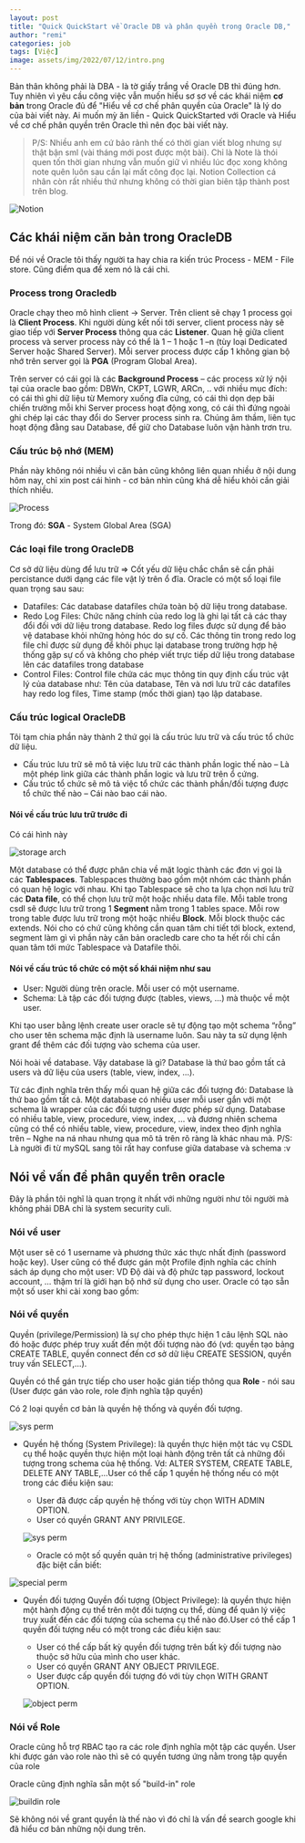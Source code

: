 ```yaml
---
layout: post
title: "Quick QuickStart về Oracle DB và phân quyền trong Oracle DB,"
author: "remi"
categories: job
tags: [Việc]
image: assets/img/2022/07/12/intro.png
---
```


Bản thân không phải là DBA - là tờ giấy trắng về Oracle DB thì đúng hơn. Tuy nhiên vì yêu cầu công việc vẫn muốn hiểu sơ sơ về các khái niệm **cơ bản** trong Oracle đủ để "Hiểu về cơ chế phân quyền của Oracle" là lý do của bài viết này. Ai muốn mỳ ăn liền - Quick QuickStarted với Oracle và Hiểu về cơ chế phân quyền trên Oracle thì nên đọc bài viết này. 

>P/S: Nhiều anh em cứ bảo rảnh thế có thời gian viết blog nhưng sự thật bận sml (vài tháng mới post được một bài). Chỉ là Note là thói quen tốn thời gian nhưng vẫn muốn giữ vì nhiều lúc đọc xong không note quên luôn sau cần lại mất công đọc lại. Notion Collection cá nhân còn rất nhiều thứ nhưng không có thời gian biên tập thành post trên blog. 

![Notion]( {{site.url}}/assets/img/2022/07/12/notion.png)

## Các khái niệm căn bản trong OracleDB

Để nói về Oracle tôi thấy người ta hay chia ra kiến trúc Process - MEM - File store. Cũng điểm qua để xem nó là cái chi. 

### Process trong Oracledb

Oracle chạy theo mô hình client -> Server. Trên client sẽ chạy 1 process gọi là **Client Process**. Khi người dùng kết nối tới server, client process này sẽ giao tiếp với **Server Process** thông qua các **Listener**. Quan hệ giữa client process và server process này có thể là 1 – 1 hoặc 1 –n  (tùy loại Dedicated Server hoặc Shared Server). Mỗi server process được cấp 1 không gian bộ nhớ trên server gọi là **PGA** (Program Global Area).

Trên server có cái gọi là các **Background Process** – các process xử lý nội tại của oracle bao gồm: DBWn, CKPT, LGWR, ARCn, .. với nhiều mục đích: có cái thì ghi dữ liệu từ Memory xuống đĩa cứng, có cái thì dọn dẹp bãi chiến trường mỗi khi Server process hoạt động xong, có cái thì đứng ngoài ghi chép lại các thay đổi do Server process sinh ra. Chúng âm thầm, liên tục hoạt động đằng sau Database, để giữ cho Database luôn vận hành trơn tru.
 
### Cấu trúc bộ nhớ (MEM)

Phần này không nói nhiều vì căn bản cũng không liên quan nhiều ở nội dung hôm nay, chỉ xin post cái hình - cơ bản nhìn cũng khá dễ hiểu khỏi cần giải thích nhiều. 

![Process]( {{site.url}}/assets/img/2022/07/12/process.png)

Trong đó: **SGA** - System Global Area (SGA)

### Các loại file trong OracleDB

Cơ sở dữ liệu dùng để lưu trữ => Cốt yếu dữ liệu chắc chắn sẽ cần phải percistance dưới dạng các file vật lý trên ổ đĩa. Oracle có một số loại file quan trọng sau sau:

* Datafiles: Các database datafiles chứa toàn bộ dữ liệu trong database.
* Redo Log Files: Chức năng chính của redo log là ghi lại tất cả các thay đổi đối với dữ liệu trong database. Redo log files được sử dụng để bảo vệ database khỏi những hỏng hóc do sự cố. Các thông tin trong redo log file chỉ được sử dụng để khôi phục lại database trong trường hợp hệ thống gặp sự cố và không cho phép viết trực tiếp dữ liệu trong database lên các datafiles trong database
* Control Files: Control file chứa các mục thông tin quy định cấu trúc vật lý của database như: Tên của database, Tên và nơi lưu trữ các datafiles hay redo log files, Time stamp (mốc thời gian) tạo lập database. 

### Cấu trúc logical OracleDB

Tôi tạm chia phần này thành 2 thứ gọi là cấu trúc lưu trữ và cấu trúc tổ chức dữ liệu. 

* Cấu trúc lưu trữ sẽ mô tả việc lưu trữ các thành phần logic thế nào – Là một phép link giữa các thành phần logic và lưu trữ trên ổ cứng. 
* Cấu trúc tổ chức sẽ mô tả việc tổ chức các thành phần/đối tượng được tổ chức thế nào – Cái nào bao cái nào. 

#### Nói về cấu trúc lưu trữ trước đi

Có cái hình này

![storage arch]( {{site.url}}/assets/img/2022/07/12/storagearch.png)
 
Một database có thể được phân chia về mặt logic thành các đơn vị gọi là các **Tablespaces**.  Tablespaces thường bao gồm một nhóm các thành phần có quan hệ logic với nhau. Khi tạo Tablespace sẽ cho ta lựa chọn nơi lưu trữ các **Data file**, có thể chọn lưu trữ một hoặc nhiều data file. Mỗi table trong csdl sẽ được lưu trữ trong 1 **Segment** nằm trong 1 tables space. Mỗi row trong table được lưu trữ  trong một hoặc nhiều **Block**. Mỗi block thuộc các extends. Nói cho có chứ cũng không cần quan tâm chi tiết tới block, extend, segment làm gì vì phần này căn bản oracledb care cho ta hết rồi chỉ cần quan tâm tới mức Tablespace và Datafile thôi.

#### Nói về cấu trúc tổ chức có một số khái niệm như sau

* User: Người dùng trên oracle. Mỗi user có một username.
* Schema: Là tập các đối tượng được (tables, views, …) mà thuộc về một user.

Khi tạo user bằng lệnh create user  oracle sẽ tự động tạo một schema “rỗng” cho user tên schema mặc định là username luôn. Sau này ta sử dụng lệnh grant để thêm các đối tượng vào schema của user.

Nói hoài về database. Vậy database là gì? Database là thứ bao gồm tất cả users và dữ liệu của users (table, view, index, …). 

Từ các định nghĩa trên thấy mối quan hệ giữa các đối tượng đó: Database là thứ bao gồm tất cả. Một database có nhiều user mỗi user gắn với một schema là wrapper của các đối tượng user được phép sử dụng. Database có nhiều table, view, procedure, view, index, … và đương nhiên schema cũng có thể có nhiều table, view, procedure, view, index theo định nghĩa trên – Nghe na ná nhau nhưng qua mô tả trên rõ ràng là khác nhau mà. P/S: Là người đi từ mySQL sang tôi rất hay confuse giữa database và schema :v 

## Nói về vấn đề phân quyền trên oracle

Đây là phần tôi nghĩ là quan trọng ít nhất với những người như tôi người mà không phải DBA chỉ là system security culi.

### Nói về user

Một user sẽ có 1 username và phương thức xác thực nhất định (password hoặc key). User cũng có thể được gán một Profile định nghĩa các chính sách áp dụng cho một user: VD Độ dài và độ phức tạp password, lockout account, … thậm trí là giới hạn bộ nhớ sử dụng cho user.
Oracle có tạo sẵn một số user khi cài xong bao gồm:
 
### Nói về quyền

Quyền (privilege/Permission) là sự cho phép thực hiện 1 câu lệnh SQL nào đó hoặc được phép truy xuất đến một đối tượng nào đó (vd: quyền tạo bảng CREATE TABLE, quyền connect đến cơ sở dữ liệu CREATE SESSION, quyền truy vấn SELECT,…).

Quyền có thể gán trực tiếp cho user hoặc gián tiếp thông qua **Role** - nói sau (User được gán vào role, role định nghĩa tập quyền)

Có 2 loại quyền cơ bản là quyền hệ thống và quyền đối tượng.

![sys perm]( {{site.url}}/assets/img/2022/07/12/overviewperm.png) 
  
*	Quyền hệ thống (System Privilege): là quyền thực hiện một tác vụ CSDL cụ thể hoặc quyền thực hiện một loại hành động trên tất cả những đối tượng trong schema của hệ thống. Vd: ALTER SYSTEM, CREATE TABLE, DELETE ANY TABLE,…User có thể cấp 1 quyền hệ thống nếu có một trong các điều kiện sau:
	-	User đã được cấp quyền hệ thống với tùy chọn WITH ADMIN OPTION.
	-	User có quyền GRANT ANY PRIVILEGE. 

	![sys perm]( {{site.url}}/assets/img/2022/07/12/sysperm.png) 

	-	Oracle có một số quyền quản trị hệ thống (administrative privileges) đặc biệt cần biết:

![special perm]( {{site.url}}/assets/img/2022/07/12/specialrole.png) 

*	Quyền đối tượng Quyền đối tượng (Object Privilege): là quyền thực hiện một hành động cụ thể trên một đối tượng cụ thể, dùng để quản lý việc truy xuất đến các đối tượng của schema cụ thể nào đó.User có thể cấp 1 quyền đối tượng nếu có một trong các điều kiện sau:
	-	User có thể cấp bất kỳ quyền đối tượng trên bất kỳ đối tượng nào thuộc sở hữu của mình cho user khác.
	-	User có quyền GRANT ANY OBJECT PRIVILEGE.
	-	User được cấp quyền đối tượng đó với tùy chọn WITH GRANT OPTION.
 
	![object perm]( {{site.url}}/assets/img/2022/07/12/objectperm.png) 

### Nói về Role

Oracle cũng hỗ trợ RBAC tạo ra các role định nghĩa một tập các quyền. User khi được gán vào role nào thì sẽ có quyền tương ứng nằm trong tập quyền của role

Oracle cũng định nghĩa sẵn một số "build-in" role
 
![buildin role]( {{site.url}}/assets/img/2022/07/12/buildinrole.png) 

Sẽ không nói về grant quyền là thế nào vì đó chỉ là vấn đề search google khi đã hiểu cơ bản những nội dung trên.